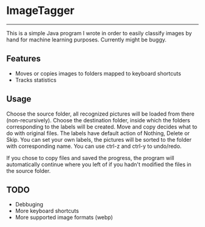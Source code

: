 # ImageTagger
---
This is a simple Java program I wrote in order to easily classify images by hand for machine learning purposes.
Currently might be buggy. 

## Features
- Moves or copies images to folders mapped to keyboard shortcuts
- Tracks statistics

## Usage
Choose the source folder, all recognized pictures will be loaded from there (non-recursively).
Choose the destination folder, inside which the folders corresponding to the labels will be created.
Move and copy decides what to do with original files.
The labels have default action of Nothing, Delete or Skip.
You can set your own labels, the pictures will be sorted to the folder with corresponding name.
You can use ctrl-z and ctrl-y to undo/redo.

If you chose to copy files and saved the progress, the program will automatically continue where you left of 
if you hadn't modified the files in the source folder.

## TODO
- Debbuging
- More keyboard shortcuts
- More supported image formats (webp)
